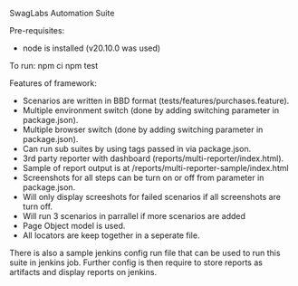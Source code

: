 SwagLabs Automation Suite

Pre-requisites:
- node is installed (v20.10.0 was used) 

To run:
npm ci
npm test

Features of framework:
- Scenarios are written in BBD format (tests/features/purchases.feature).
- Multiple environment switch (done by adding switching parameter in package.json).
- Multiple browser switch (done by adding switching parameter in package.json).
- Can run sub suites by using tags passed in via package.json.
- 3rd party reporter with dashboard (reports/multi-reporter/index.html).
- Sample of report output is at /reports/multi-reporter-sample/index.html
- Screenshots for all steps can be turn on or off from parameter in package.json.
- Will only display screeshots for failed scenarios if all screenshots are turn off.
- Will run 3 scenarios in parrallel if more scenarios are added
- Page Object model is used.
- All locators are keep together in a seperate file.

There is also a sample jenkins config run file that can be used to run this suite in jenkins job.
Further config is then require to store reports as artifacts and display reports on jenkins.

